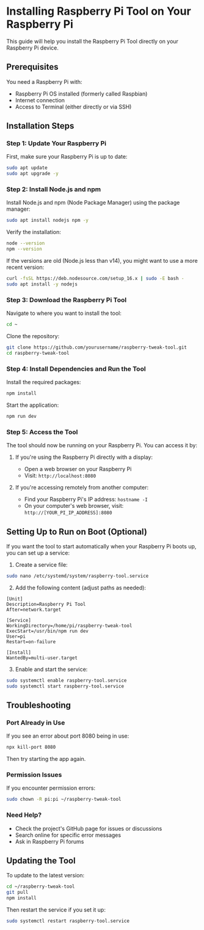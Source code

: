 
# Installing Raspberry Pi Tool on Your Raspberry Pi

This guide will help you install the Raspberry Pi Tool directly on your Raspberry Pi device.

## Prerequisites

You need a Raspberry Pi with:
- Raspberry Pi OS installed (formerly called Raspbian)
- Internet connection
- Access to Terminal (either directly or via SSH)

## Installation Steps

### Step 1: Update Your Raspberry Pi

First, make sure your Raspberry Pi is up to date:

```bash
sudo apt update
sudo apt upgrade -y
```

### Step 2: Install Node.js and npm

Install Node.js and npm (Node Package Manager) using the package manager:

```bash
sudo apt install nodejs npm -y
```

Verify the installation:

```bash
node --version
npm --version
```

If the versions are old (Node.js less than v14), you might want to use a more recent version:

```bash
curl -fsSL https://deb.nodesource.com/setup_16.x | sudo -E bash -
sudo apt install -y nodejs
```

### Step 3: Download the Raspberry Pi Tool

Navigate to where you want to install the tool:

```bash
cd ~
```

Clone the repository:

```bash
git clone https://github.com/yourusername/raspberry-tweak-tool.git
cd raspberry-tweak-tool
```

### Step 4: Install Dependencies and Run the Tool

Install the required packages:

```bash
npm install
```

Start the application:

```bash
npm run dev
```

### Step 5: Access the Tool

The tool should now be running on your Raspberry Pi. You can access it by:

1. If you're using the Raspberry Pi directly with a display:
   - Open a web browser on your Raspberry Pi
   - Visit: `http://localhost:8080`

2. If you're accessing remotely from another computer:
   - Find your Raspberry Pi's IP address: `hostname -I`
   - On your computer's web browser, visit: `http://[YOUR_PI_IP_ADDRESS]:8080`

## Setting Up to Run on Boot (Optional)

If you want the tool to start automatically when your Raspberry Pi boots up, you can set up a service:

1. Create a service file:

```bash
sudo nano /etc/systemd/system/raspberry-tool.service
```

2. Add the following content (adjust paths as needed):

```
[Unit]
Description=Raspberry Pi Tool
After=network.target

[Service]
WorkingDirectory=/home/pi/raspberry-tweak-tool
ExecStart=/usr/bin/npm run dev
User=pi
Restart=on-failure

[Install]
WantedBy=multi-user.target
```

3. Enable and start the service:

```bash
sudo systemctl enable raspberry-tool.service
sudo systemctl start raspberry-tool.service
```

## Troubleshooting

### Port Already in Use
If you see an error about port 8080 being in use:
```bash
npx kill-port 8080
```
Then try starting the app again.

### Permission Issues
If you encounter permission errors:
```bash
sudo chown -R pi:pi ~/raspberry-tweak-tool
```

### Need Help?
- Check the project's GitHub page for issues or discussions
- Search online for specific error messages
- Ask in Raspberry Pi forums

## Updating the Tool

To update to the latest version:

```bash
cd ~/raspberry-tweak-tool
git pull
npm install
```

Then restart the service if you set it up:
```bash
sudo systemctl restart raspberry-tool.service
```

